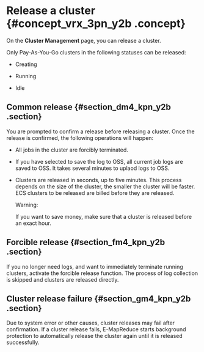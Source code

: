 # Release a cluster {#concept_vrx_3pn_y2b .concept}

On the **Cluster Management** page, you can release a cluster.

Only Pay-As-You-Go clusters in the following statuses can be released:

-   Creating

-   Running

-   Idle


## Common release {#section_dm4_kpn_y2b .section}

You are prompted to confirm a release before releasing a cluster. Once the release is confirmed, the following operations will happen:

-   All jobs in the cluster are forcibly terminated.
-   If you have selected to save the log to OSS, all current job logs are saved to OSS. It takes several minutes to uplaod logs to OSS.
-   Clusters are released in seconds, up to five minutes. This process depends on the size of the cluster, the smaller the cluster will be faster. ECS clusters to be released are billed before they are released.

    Warning:

    If you want to save money, make sure that a cluster is released before an exact hour.


## Forcible release {#section_fm4_kpn_y2b .section}

If you no longer need logs, and want to immediately terminate running clusters, activate the forcible release function. The process of log collection is skipped and clusters are released directly.

## Cluster release failure {#section_gm4_kpn_y2b .section}

Due to system error or other causes, cluster releases may fail after confirmation. If a cluster release fails, E-MapReduce starts background protection to automatically release the cluster again until it is released successfully.

